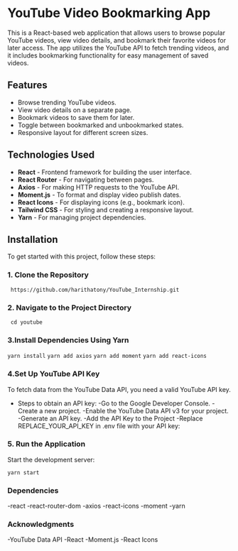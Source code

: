 # YouTube Video Bookmarking App

This is a React-based web application that allows users to browse popular YouTube videos, view video details, and bookmark their favorite videos for later access. The app utilizes the YouTube API to fetch trending videos, and it includes bookmarking functionality for easy management of saved videos.

## Features

- Browse trending YouTube videos.
- View video details on a separate page.
- Bookmark videos to save them for later.
- Toggle between bookmarked and unbookmarked states.
- Responsive layout for different screen sizes.

## Technologies Used

- **React** - Frontend framework for building the user interface.
- **React Router** - For navigating between pages.
- **Axios** - For making HTTP requests to the YouTube API.
- **Moment.js** - To format and display video publish dates.
- **React Icons** - For displaying icons (e.g., bookmark icon).
- **Tailwind CSS** - For styling and creating a responsive layout.
- **Yarn** - For managing project dependencies.

## Installation

To get started with this project, follow these steps:

### 1. Clone the Repository

``` https://github.com/harithatony/YouTube_Internship.git```

### 2. Navigate to the Project Directory

``` cd youtube```

### 3.Install Dependencies Using Yarn

```yarn install```
```yarn add axios```
```yarn add moment```
```yarn add react-icons```
### 4.Set Up YouTube API Key
To fetch data from the YouTube Data API, you need a valid YouTube API key.

- Steps to obtain an API key:
-Go to the Google Developer Console.
-Create a new project.
-Enable the YouTube Data API v3 for your project.
-Generate an API key.
-Add the API Key to the Project
-Replace REPLACE_YOUR_API_KEY in .env file with your API key:

### 5. Run the Application
Start the development server:

```yarn start```



### Dependencies
-react
-react-router-dom
-axios
-react-icons
-moment
-yarn



### Acknowledgments
-YouTube Data API
-React
-Moment.js
-React Icons
